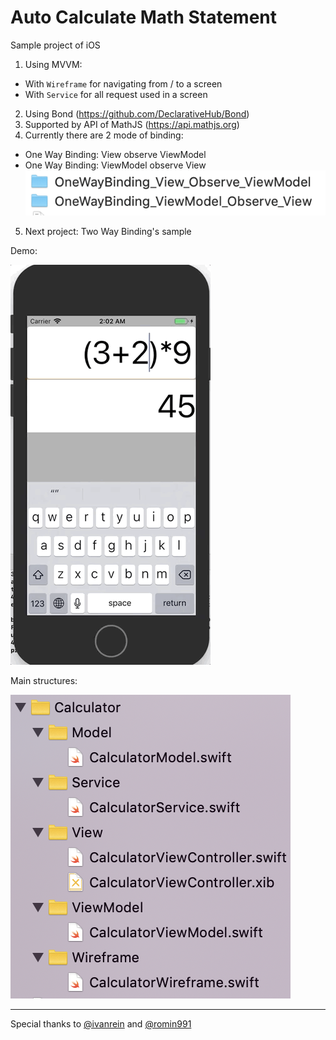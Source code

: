 # Auto Calculate Math Statement

Sample project of iOS
1. Using MVVM:
- With `Wireframe` for navigating from / to a screen
- With `Service` for all request used in a screen
2. Using Bond (https://github.com/DeclarativeHub/Bond)
3. Supported by API of MathJS (https://api.mathjs.org)
4. Currently there are 2 mode of binding:
- One Way Binding: View observe ViewModel
- One Way Binding: ViewModel observe View
![](mode_binding.png)
5. Next project: Two Way Binding's sample

Demo:

![](demo.gif)

Main structures:

![](structures.png)

---
Special thanks to [@ivanrein](https://github.com/ivanrein) and [@romin991](https://github.com/romin991)
